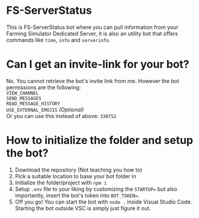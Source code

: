 # FS-ServerStatus

This is FS-ServerStatus bot where you can pull information from your Farming Simulator Dedicated Server,
it is also an utility bot that offers commands like `time`, `info` and `serverinfo`.

# Can I get an invite-link for your bot?

No. You cannot retrieve the bot's invite link from me. However the bot permissions are the following:  
`VIEW_CHANNEL`  
`SEND_MESSAGES`  
`READ_MESSAGE_HISTORY`  
`USE_EXTERNAL_EMOJIS` _(Optional)_  
Or you can use this instead of above: `330752`

# How to initialize the folder and setup the bot?

1. Download the repository (Not teaching you how to)
2. Pick a suitable location to base your bot folder in
3. Initialize the folder/project with `npm i`
4. Setup `.env` file to your liking by customizing the `STARTUP=` but also importantly, insert the bot's token into `BOT_TOKEN=`.
5. Off you go! You can start the bot with `node .` inside Visual Studio Code. Starting the bot outside VSC is simply just figure it out.
